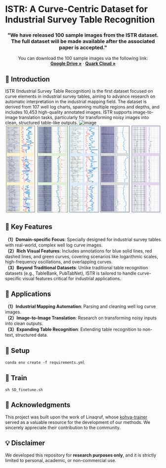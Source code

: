 

# ISTR: A Curve-Centric Dataset for Industrial Survey Table Recognition

  <h3 align="center">"We have released 100 sample images from the ISTR dataset. The full dataset will be made available after the associated paper is accepted."</h3>
  <p align="center">
    You can download the 100 sample images via the following link: 
    <br />
    <a href="https://drive.google.com/file/d/1bNlVWC4eNKKJgBJkVNXVbKiNqMxwkNlc/view?usp=drive_link"><strong> Google Drive »</strong></a>
    ·
    <a href="https://pan.quark.cn/s/e42f4cb0eaf5"><strong>Quark Cloud »</strong></a>
    <br />
  </p>

## 📖 Introduction
ISTR (Industrial Survey Table Recognition) is the first dataset focused on curve elements in industrial survey tables, aiming to advance research on automatic interpretation in the industrial mapping field. The dataset is derived from 107 well log charts, spanning multiple regions and depths, and includes 10,453 high-quality annotated images. ISTR supports image-to-image translation tasks, particularly for transforming noisy images into clean, structured table-like outputs.
![image](https://github.com/ISTR-dataset/ISTR/blob/main/image/all.png)
![image](https://github.com/ISTR-dataset/ISTR/blob/main/image/detail.png)

## 🔑 Key Features
**（1）Domain-specific Focus**: Specially designed for industrial survey tables with real-world, complex well log curve images.  
**（2）Rich Visual Features**: Includes annotations for blue solid lines, red dashed lines, and green curves, covering scenarios like logarithmic scales, high-frequency oscillations, and overlapping curves.  
**（3）Beyond Traditional Datasets**: Unlike traditional table recognition datasets (e.g., TableBank, PubTabNet), ISTR is tailored to handle curve-specific visual features critical for industrial applications.  

## 🎯 Applications
**（1）Industrial Mapping Automation**: Parsing and cleaning well log curve images.  
**（2）Image-to-Image Translation**: Research on transforming noisy inputs into clean outputs.  
**（3）Expanding Table Recognition**: Extending table recognition to non-text, structured data.  

## 🔧 Setup
```
conda env create -f requirements.yml
```

## 💫 Train
```
sh SD_finetune.sh
```

## 🌟 Acknowledgments
This project was built upon the work of Linaqruf, whose [kohya-trainer](https://github.com/Linaqruf/kohya-trainer) served as a valuable resource for the development of our methods. We sincerely appreciate their contribution to the community.

## 💡 Disclaimer
We developed this repository for **research purposes only**, and it is strictly limited to personal, academic, or non-commercial use.



